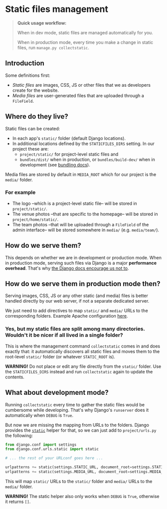 # Static files management

> **Quick usage workflow:**
> 
> When in dev mode, static files are managed automatically for you.
> 
> When in production mode, every time you make a change in static files, run `manage.py collectstatic`.

## Introduction

Some definitions first:
* *Static files* are images, CSS, JS or other files that we as developers create for the website.
* *Media files* are user-generated files that are uploaded through a `FileField`.

## Where do they live?

Static files can be created:
* In each app's `static/` folder (default Django locations).
* In additional locations defined by the `STATICFILES_DIRS` setting. In our project these are:
  * `project/static/` for project-level static files and
  * `bundles/dist/` when in production, or `bundles/build-dev/` when in development (see [bundling docs](../webpack/index.md)).

Media files are stored by default in `MEDIA_ROOT` which for our project is the `media/` folder.

### For example
* The logo –which is a project-level static file– will be stored in `project/static/`.
* The venue photos –that are specific to the homepage– will be stored in `project/home/static/`.
* The team photos –that will be uploaded through a `FileField` of the admin interface– will be stored somewhere in `media/` (e.g. `media/team/`).

## How do we serve them?

This depends on whether we are in development or production mode. When in production mode, serving such files via Django is a major **performance overhead**. That's why [the Django docs encourage us not to](https://docs.djangoproject.com/en/stable/howto/static-files/deployment/).

## How do we serve them in production mode then?

Serving images, CSS, JS or any other static (and media) files is better handled directly by our web server, if not a separate dedicated server.

We just need to add directives to map `static/` and `media/` URLs to the corresponding folders. Example Apache configuration [here](https://docs.djangoproject.com/en/stable/howto/deployment/wsgi/modwsgi/#serving-files).

### Yes, but my static files are split among many directories. Wouldn't it be nicer if all lived in a single folder?

This is where the management command `collectstatic` comes in and does exactly that: it automatically discovers all static files and moves them to the root-level `static/` folder (or whatever `STATIC_ROOT` is).

**WARNING!** Do not place or edit any file directly from the `static/` folder. Use the `STATICFILES_DIRS` instead and run `collectstatic` again to update the contents.

## What about development mode?

Running `collectstatic` every time to gather the static files would be cumbersome while developing. That's why Django's `runserver` does it automatically when `DEBUG` is `True`.

But now we are missing the mapping from URLs to the folders. Django provides the [`static`](https://docs.djangoproject.com/en/stable/howto/static-files/#serving-static-files-during-development) helper for that, so we can just add to `project/urls.py` the following:

```python
from django.conf import settings
from django.conf.urls.static import static

# ... the rest of your URLconf goes here ...

urlpatterns += static(settings.STATIC_URL, document_root=settings.STATIC_ROOT)
urlpatterns += static(settings.MEDIA_URL, document_root=settings.MEDIA_ROOT)
```

This will map `static/` URLs to the `static/` folder and `media/` URLs to the `media/` folder.

**WARNING!** The static helper also only works when `DEBUG` is `True`, otherwise it returns `[]`.

